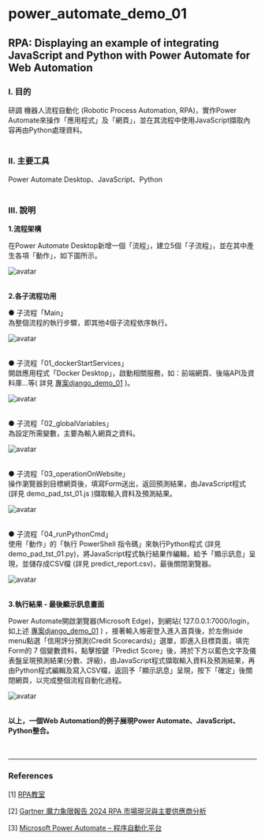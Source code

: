 # **power_automate_demo_01**

## **RPA: Displaying an example of integrating JavaScript and Python with Power Automate for Web Automation**

### **Ⅰ. 目的** 
研調 機器人流程自動化 (Robotic Process Automation, RPA)，實作Power Automate來操作「應用程式」及「網頁」，並在其流程中使用JavaScript擷取內容再由Python處理資料。<br><br>


### **Ⅱ. 主要工具**
Power Automate Desktop、JavaScript、Python<br><br>

### **Ⅲ. 說明**

__1.流程架構__<br>

在Power Automate Desktop新增一個「流程」，建立5個「子流程」，並在其中產生各項「動作」，如下圖所示。<br>

![avatar](./README_pics/pic_process.png)<br><br>




__2.各子流程功用__<br>

● 子流程「Main」<br>
為整個流程的執行步驟，即其他4個子流程依序執行。<br>

![avatar](./README_pics/pic_subprocess_main.png)<br><br>


● 子流程「01_dockerStartServices」<br>
開啟應用程式「Docker Desktop」，啟動相關服務，如：前端網頁、後端API及資料庫…等( 詳見 [專案django_demo_01](<https://github.com/qinglian1105>) )。<br>

![avatar](./README_pics/pic_subprocess_01.png)<br><br>

● 子流程「02_globalVariables」<br>
為設定所需變數，主要為輸入網頁之資料。<br>

![avatar](./README_pics/pic_subprocess_02.png)<br><br>


● 子流程「03_operationOnWebsite」<br>
操作瀏覽器到目標網頁後，填寫Form送出，返回預測結果，由JavaScript程式 (詳見 demo_pad_tst_01.js )擷取輸入資料及預測結果。<br> 

![avatar](./README_pics/pic_subprocess_03.png)<br><br>

● 子流程「04_runPythonCmd」<br>
使用「動作」的「執行 PowerShell 指令碼」來執行Python程式 (詳見 demo_pad_tst_01.py)，將JavaScript程式執行結果作編輯，給予「顯示訊息」呈現，並儲存成CSV檔 (詳見 predict_report.csv)，最後關閉瀏覽器。<br>

![avatar](./README_pics/pic_subprocess_04.png)<br><br>



__3.執行結果 - 最後顯示訊息畫面__<br>

Power Automate開啟瀏覽器(Microsoft Edge)，到網站( 127.0.0.1:7000/login，如上述 [專案django_demo_01](<https://github.com/qinglian1105>) ) ，接著輸入帳密登入進入首頁後，於左側side menu點選「信用評分預測(Credit Scorecards)」選單，即進入目標頁面，填完Form的 7 個變數資料，點擊按鍵「Predict Score」後，將於下方以藍色文字及儀表盤呈現預測結果(分數、評級)，由JavaScript程式擷取輸入資料及預測結果，再由Python程式編輯及寫入CSV檔，返回予「顯示訊息」呈現，按下「確定」後關閉網頁，以完成整個流程自動化過程。<br>

![avatar](./README_pics/pic_result.png)<br><br>

__以上，一個Web Automation的例子展現Power Automate、JavaScript、Python整合。__
<br><br><br>

---

### **References**

[1] [RPA教室](<https://www.youtube.com/@RPA-Class>)

[2] [Gartner 魔力象限報告 2024 RPA 市場現況與主要供應商分析](<https://aiworks.tw/gartner-magic-quadrant-2024/>)

[3] [Microsoft Power Automate – 程序自動化平台](<https://www.microsoft.com/zh-tw/power-platform/products/power-automate>)

